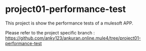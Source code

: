 # project01-performance-test
This project is show the performance tests of a mulesoft APP.

Please refer to the project specific branch : https://github.com/anky123/ankuran.online.mule4/tree/project01-performance-test
